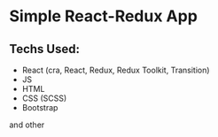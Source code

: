 # Simple React-Redux App
  
## Techs Used:
* React (cra, React, Redux, Redux Toolkit, Transition)
* JS
* HTML
* CSS (SCSS)
* Bootstrap

and other
